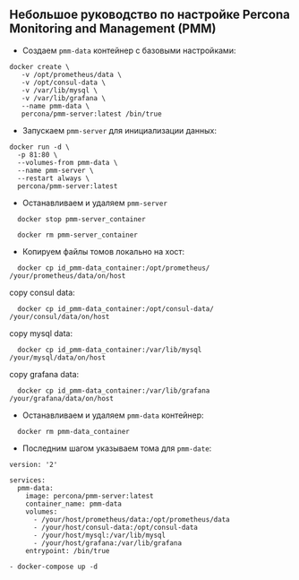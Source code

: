 ## Небольшое руководство по настройке Percona Monitoring and Management (PMM) 

- Создаем ``pmm-data`` контейнер с базовыми настройками:
```
docker create \
   -v /opt/prometheus/data \
   -v /opt/consul-data \
   -v /var/lib/mysql \
   -v /var/lib/grafana \
   --name pmm-data \
   percona/pmm-server:latest /bin/true
```
- Запускаем ```pmm-server``` для инициализации данных: 
```
docker run -d \
  -p 81:80 \
  --volumes-from pmm-data \
  --name pmm-server \
  --restart always \
  percona/pmm-server:latest
```

- Останавливаем и удаляем ```pmm-server```
```
  docker stop pmm-server_container

  docker rm pmm-server_container
```
- Копируем файлы томов локально на хост:
```
  docker cp id_pmm-data_container:/opt/prometheus/ /your/prometheus/data/on/host
```
copy consul data:
```
  docker cp id_pmm-data_container:/opt/consul-data/ /your/consul/data/on/host
```
copy mysql data:
```
  docker cp id_pmm-data_container:/var/lib/mysql /your/mysql/data/on/host
```
copy grafana data:
```
  docker cp id_pmm-data_container:/var/lib/grafana /your/grafana/data/on/host
```
- Останавливаем и удаляем ```pmm-data``` контейнер:
```
  docker rm pmm-data_container
```

- Последним шагом указываем тома для ```pmm-date```: 

```
version: '2'

services:
  pmm-data:
    image: percona/pmm-server:latest
    container_name: pmm-data
    volumes:
      - /your/host/prometheus/data:/opt/prometheus/data
      - /your/host/consul-data:/opt/consul-data
      - /your/host/mysql:/var/lib/mysql
      - /your/host/grafana:/var/lib/grafana
    entrypoint: /bin/true
```

```
- docker-compose up -d
```
